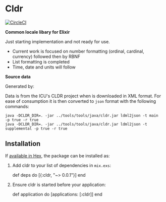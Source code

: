 # Cldr

[![CircleCI](https://circleci.com/gh/kipcole9/cldr.svg?style=shield)](https://circleci.com/gh/kipcole9/cldr)

**Common locale libary for Elixir**

Just starting implementation and not ready for use.

* Current work is focused on number formatting (ordinal, cardinal, currency) followed then by RBNF
* List formatting is completed
* Time, date and units will follow

**Source data**

Generated by:

Data is from the ICU's CLDR project when is downloaded in XML format.  For ease of consumption it is then converted to `json` format with the following commands:

    java -DCLDR_DIR=. -jar ../tools/tools/java/cldr.jar ldml2json -t main -p true -r true
    java -DCLDR_DIR=. -jar ../tools/tools/java/cldr.jar ldml2json -t supplemental -p true -r true

## Installation

If [available in Hex](https://hex.pm/docs/publish), the package can be installed as:

  1. Add cldr to your list of dependencies in `mix.exs`:

        def deps do
          [{:cldr, "~> 0.0.1"}]
        end

  2. Ensure cldr is started before your application:

        def application do
          [applications: [:cldr]]
        end

